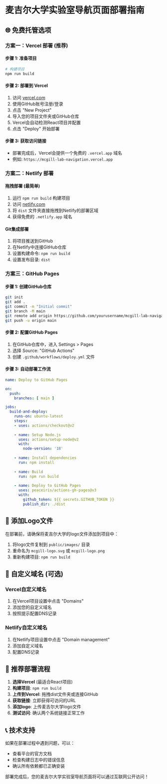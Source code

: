 # 麦吉尔大学实验室导航页面部署指南

## 🌐 免费托管选项

### 方案一：Vercel 部署 (推荐)

#### 步骤 1: 准备项目
```bash
# 构建项目
npm run build
```

#### 步骤 2: 部署到 Vercel
1. 访问 [vercel.com](https://vercel.com)
2. 使用GitHub账号注册/登录
3. 点击 "New Project"
4. 导入您的项目文件夹或GitHub仓库
5. Vercel会自动检测React项目并配置
6. 点击 "Deploy" 开始部署

#### 步骤 3: 获取访问链接
- 部署完成后，Vercel会提供一个免费的 `.vercel.app` 域名
- 例如: `https://mcgill-lab-navigation.vercel.app`

### 方案二：Netlify 部署

#### 拖拽部署 (最简单)
1. 运行 `npm run build` 构建项目
2. 访问 [netlify.com](https://netlify.com)
3. 将 `dist` 文件夹直接拖拽到Netlify的部署区域
4. 获得免费的 `.netlify.app` 域名

#### Git集成部署
1. 将项目推送到GitHub
2. 在Netlify中连接GitHub仓库
3. 设置构建命令: `npm run build`
4. 设置发布目录: `dist`

### 方案三：GitHub Pages

#### 步骤 1: 创建GitHub仓库
```bash
git init
git add .
git commit -m "Initial commit"
git branch -M main
git remote add origin https://github.com/yourusername/mcgill-lab-navigation.git
git push -u origin main
```

#### 步骤 2: 配置GitHub Pages
1. 在GitHub仓库中，进入 Settings > Pages
2. 选择 Source: "GitHub Actions"
3. 创建 `.github/workflows/deploy.yml` 文件

#### 步骤 3: 自动部署工作流
```yaml
name: Deploy to GitHub Pages

on:
  push:
    branches: [ main ]

jobs:
  build-and-deploy:
    runs-on: ubuntu-latest
    steps:
    - uses: actions/checkout@v2
    
    - name: Setup Node.js
      uses: actions/setup-node@v2
      with:
        node-version: '18'
        
    - name: Install dependencies
      run: npm install
      
    - name: Build
      run: npm run build
      
    - name: Deploy to GitHub Pages
      uses: peaceiris/actions-gh-pages@v3
      with:
        github_token: ${{ secrets.GITHUB_TOKEN }}
        publish_dir: ./dist
```

## 📁 添加Logo文件

在部署前，请确保将麦吉尔大学的logo文件添加到项目中：

1. 将logo文件复制到 `public/images/` 目录
2. 重命名为 `mcgill-logo.svg` 或 `mcgill-logo.png`
3. 重新构建项目: `npm run build`

## 🔧 自定义域名 (可选)

### Vercel自定义域名
1. 在Vercel项目设置中点击 "Domains"
2. 添加您的自定义域名
3. 按照提示配置DNS记录

### Netlify自定义域名
1. 在Netlify项目设置中点击 "Domain management"
2. 添加自定义域名
3. 配置DNS记录

## 🚀 推荐部署流程

1. **选择Vercel** (最适合React项目)
2. **构建项目**: `npm run build`
3. **上传到Vercel**: 拖拽dist文件夹或连接GitHub
4. **获取链接**: 立即获得可访问的URL
5. **添加logo**: 上传麦吉尔大学logo文件
6. **测试访问**: 确认两个系统链接正常工作

## 📞 技术支持

如果在部署过程中遇到问题，可以：
- 查看平台的官方文档
- 检查构建日志中的错误信息
- 确认所有依赖都已正确安装

部署完成后，您的麦吉尔大学实验室导航页面将可以通过互联网公开访问！